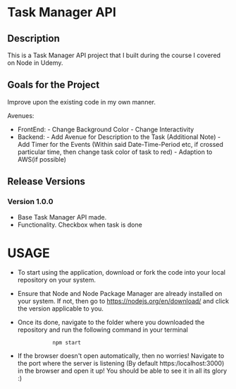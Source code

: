 # Task Manager API

## Description

This is a Task Manager API project that I built during the course I covered on Node in Udemy. 

## Goals for the Project

Improve upon the existing code in my own manner.

Avenues:

- FrontEnd:
        - Change Background Color
        - Change Interactivity
- Backend:
        - Add Avenue for Description to the Task (Additional Note)
        - Add Timer for the Events (Within said Date-Time-Period etc, if crossed particular time, then change task color of task to red)
        - Adaption to AWS(if possible)


## Release Versions

### Version 1.0.0
- Base Task Manager API made. 
- Functionality. Checkbox when task is done 


# USAGE

- To start using the application, download or fork the code into your local repository on your system.
- Ensure that Node and Node Package Manager are already installed on your system. If not, then go to https://nodejs.org/en/download/ and click the version applicable to you. 
- Once its done, navigate to the folder where you downloaded the repository and run the following command in your terminal 

                 npm start
- If the browser doesn't open automatically, then no worries! Navigate to the port where the server is listening (By default https:/localhost:3000) in the browser and open it up! You should be able to see it in all its glory :)
